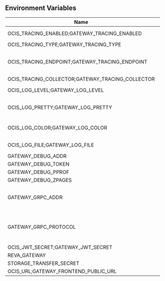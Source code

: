 ## Environment Variables

| Name | Type | Default Value | Description |
|------|------|---------------|-------------|
| OCIS_TRACING_ENABLED;GATEWAY_TRACING_ENABLED | bool | false | Activates tracing.|
| OCIS_TRACING_TYPE;GATEWAY_TRACING_TYPE | string |  | |
| OCIS_TRACING_ENDPOINT;GATEWAY_TRACING_ENDPOINT | string |  | The endpoint to the tracing collector.|
| OCIS_TRACING_COLLECTOR;GATEWAY_TRACING_COLLECTOR | string |  | |
| OCIS_LOG_LEVEL;GATEWAY_LOG_LEVEL | string |  | The log level.|
| OCIS_LOG_PRETTY;GATEWAY_LOG_PRETTY | bool | false | Activates pretty log output.|
| OCIS_LOG_COLOR;GATEWAY_LOG_COLOR | bool | false | Activates colorized log output.|
| OCIS_LOG_FILE;GATEWAY_LOG_FILE | string |  | The target log file.|
| GATEWAY_DEBUG_ADDR | string | 127.0.0.1:9143 | |
| GATEWAY_DEBUG_TOKEN | string |  | |
| GATEWAY_DEBUG_PPROF | bool | false | |
| GATEWAY_DEBUG_ZPAGES | bool | false | |
| GATEWAY_GRPC_ADDR | string | 127.0.0.1:9142 | The address of the grpc service.|
| GATEWAY_GRPC_PROTOCOL | string | tcp | The transport protocol of the grpc service.|
| OCIS_JWT_SECRET;GATEWAY_JWT_SECRET | string |  | |
| REVA_GATEWAY | string | 127.0.0.1:9142 | |
| STORAGE_TRANSFER_SECRET | string |  | |
| OCIS_URL;GATEWAY_FRONTEND_PUBLIC_URL | string | https://localhost:9200 | |